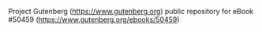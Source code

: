 Project Gutenberg (https://www.gutenberg.org) public repository for
eBook #50459 (https://www.gutenberg.org/ebooks/50459)
